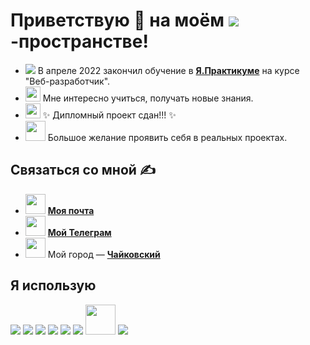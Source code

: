 # Приветствую 👋 на моём <img src="https://img.icons8.com/external-tal-revivo-bold-tal-revivo/24/000000/external-github-with-cat-logo-an-online-community-for-software-development-logo-bold-tal-revivo.png"/>-пространстве!

- <img src="https://img.icons8.com/color/30/000000/abc.png"/>  В апреле 2022 закончил обучение в **<a href="https://praktikum.yandex.ru" target="_blank">Я.Практикуме</a>** на курсе "Веб-разработчик".
- <img width=24px src="https://img.icons8.com/external-photo3ideastudio-lineal-color-photo3ideastudio/64/000000/external-thinking-digital-business-photo3ideastudio-lineal-color-photo3ideastudio.png"/>  Мне интересно учиться, получать новые знания.
- <img width=24px src="https://img.icons8.com/color/48/000000/motarboard.png"/>  ✨ Дипломный проект сдан!!! ✨ 
- <img width=32px src="https://img.icons8.com/external-konkapp-outline-color-konkapp/64/000000/external-working-man-stay-at-home-konkapp-outline-color-konkapp.png"/>  Большое желание проявить себя в реальных проектах.

## Связаться со мной ✍️

- <img width=32px src="https://img.icons8.com/emoji/48/000000/e-mail.png"/> **<a href="mailto:ser.dedikoff@ya.ru" target="_blank">Моя почта</a>**
- <img width=32px src="https://img.icons8.com/fluency/48/000000/telegram-app.png"/> **[Мой Телеграм](https://t.me/dev_SeregaDedok)**
- <img width=32px src="https://img.icons8.com/color/48/000000/place-marker--v1.png"/> Мой город — **[Чайковский](https://ru.wikipedia.org/wiki/Чайковский_(город))**

## Я использую

<img src="https://img.icons8.com/color/48/000000/html-5--v1.png"/> <img src="https://img.icons8.com/color/48/000000/css3.png"/> <img src="https://img.icons8.com/color/48/000000/javascript--v1.png"/> <img src="https://img.icons8.com/color/48/000000/react-native.png"/> <img src="https://img.icons8.com/fluency/48/000000/node-js.png"/> <img src="https://img.icons8.com/color/48/000000/mongodb.png"/> <img width=48px src="https://img.icons8.com/glyph-neue/64/000000/github.png"/> <img src="https://img.icons8.com/color/48/000000/webpack.png"/>


<!--
**SergeyDedikov/SergeyDedikov** is a ✨ _special_ ✨ repository because its `README.md` (this file) appears on your GitHub profile.

Here are some ideas to get you started:

- 🔭 I’m currently working on ...
- 🌱 I’m currently learning ...
- 👯 I’m looking to collaborate on ...
- 🤔 I’m looking for help with ...
- 💬 Ask me about ...
- 📫 How to reach me: ...
- 😄 Pronouns: ...
- ⚡ Fun fact: ...
-->
